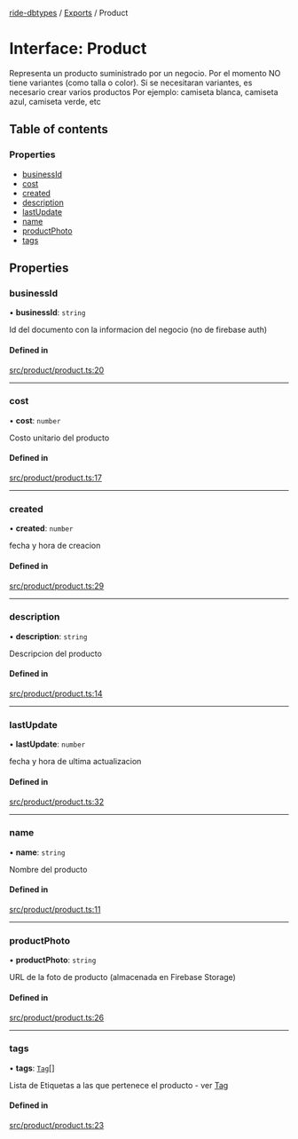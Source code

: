 [ride-dbtypes](../README.md) / [Exports](../modules.md) / Product

# Interface: Product

Representa un producto suministrado por un negocio.
Por el momento NO tiene variantes (como talla o color).
Si se necesitaran variantes, es necesario crear varios productos
Por ejemplo: camiseta blanca, camiseta azul, camiseta verde, etc

## Table of contents

### Properties

- [businessId](Product.md#businessid)
- [cost](Product.md#cost)
- [created](Product.md#created)
- [description](Product.md#description)
- [lastUpdate](Product.md#lastupdate)
- [name](Product.md#name)
- [productPhoto](Product.md#productphoto)
- [tags](Product.md#tags)

## Properties

### businessId

• **businessId**: `string`

Id del documento con la informacion del negocio (no de firebase auth)

#### Defined in

[src/product/product.ts:20](https://github.com/gatitolabs/ride-dbtypes/blob/b537781/src/product/product.ts#L20)

___

### cost

• **cost**: `number`

Costo unitario del producto

#### Defined in

[src/product/product.ts:17](https://github.com/gatitolabs/ride-dbtypes/blob/b537781/src/product/product.ts#L17)

___

### created

• **created**: `number`

fecha y hora de creacion

#### Defined in

[src/product/product.ts:29](https://github.com/gatitolabs/ride-dbtypes/blob/b537781/src/product/product.ts#L29)

___

### description

• **description**: `string`

Descripcion del producto

#### Defined in

[src/product/product.ts:14](https://github.com/gatitolabs/ride-dbtypes/blob/b537781/src/product/product.ts#L14)

___

### lastUpdate

• **lastUpdate**: `number`

fecha y hora de ultima actualizacion

#### Defined in

[src/product/product.ts:32](https://github.com/gatitolabs/ride-dbtypes/blob/b537781/src/product/product.ts#L32)

___

### name

• **name**: `string`

Nombre del producto

#### Defined in

[src/product/product.ts:11](https://github.com/gatitolabs/ride-dbtypes/blob/b537781/src/product/product.ts#L11)

___

### productPhoto

• **productPhoto**: `string`

URL de la foto de producto (almacenada en Firebase Storage)

#### Defined in

[src/product/product.ts:26](https://github.com/gatitolabs/ride-dbtypes/blob/b537781/src/product/product.ts#L26)

___

### tags

• **tags**: [`Tag`](Tag.md)[]

Lista de Etiquetas a las que pertenece el producto - ver [Tag](Tag.md)

#### Defined in

[src/product/product.ts:23](https://github.com/gatitolabs/ride-dbtypes/blob/b537781/src/product/product.ts#L23)
